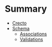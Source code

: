 # Summary

* [Crecto](README.md)
* [Schema](schema.md)
	* [Associations](associations.md)
	* [Validations](validations.md)